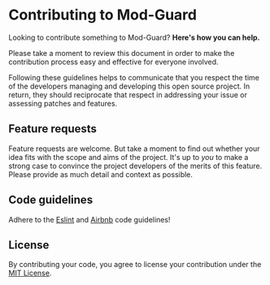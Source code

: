 # Contributing to Mod-Guard

Looking to contribute something to Mod-Guard? **Here's how you can help.**

Please take a moment to review this document in order to make the contribution
process easy and effective for everyone involved.

Following these guidelines helps to communicate that you respect the time of
the developers managing and developing this open source project. In return,
they should reciprocate that respect in addressing your issue or assessing
patches and features.

## Feature requests

Feature requests are welcome. But take a moment to find out whether your idea
fits with the scope and aims of the project. It's up to *you* to make a strong
case to convince the project developers of the merits of this feature. Please
provide as much detail and context as possible.

## Code guidelines

Adhere to the [Eslint](https://eslint.org/docs/user-guide/getting-started) and [Airbnb](https://github.com/airbnb/javascript) code guidelines!

## License

By contributing your code, you agree to license your contribution under the [MIT License](../LICENSE).
